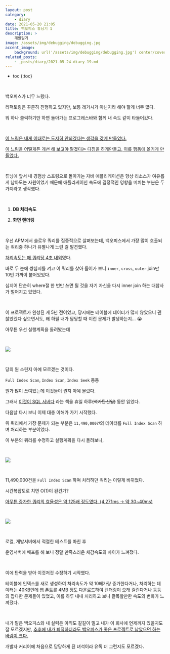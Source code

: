 ```yaml
---
layout: post
category:
    - diary
date: 2021-05-20 21:05
title: 백오피스 튜닝기 1
description: >
    개발일기
image: /assets/img/debugging/debugging.jpg
accent_image:
    background: url('/assets/img/debugging/debugging.jpg') center/cover
related_posts:
    - _posts/diary/2021-05-24-diary-19.md
---
```


* toc
{:toc}

&nbsp;

백오피스가 너무 느렸다.

리팩토링은 꾸준히 진행하고 있지만, 보통 레거시가 아닌지라 해야 할게 너무 많다.

뭐 하나 클릭하기만 하면 돌아가는 프로그레스바와 함께 내 속도 같이 타들어갔다.

&nbsp;  

<u>이 느림은 내게 이대로는 도저히 안되겠다는 생각을 갖게 만들었다.

이 느림을 어떻게든 개선 해 보고야 말겠다는 다짐을 하게만들고, 이를 행동에 옮기게 만들었다.</u>

<br />

튜닝에 앞서 내 경험상 스프링으로 돌아가는 자바 애플리케이션은 항상 리소스가 여유롭게 남아도는 자원이었기 때문에 애플리케이션 속도에 결정적인 영향을 미치는 부분은 두 가지라고 생각했다.

&nbsp;  

1. **DB 처리속도**

2. **화면 렌더링**

&nbsp;  

우선 APM에서 슬로우 쿼리를 집중적으로 살펴보는데, 백오피스에서 가장 많이 호출되는 쿼리중 하나가 유별나게 느린 걸 발견했다. 

<u>처리속도는 매 쿼리당 4초 내외</u>였다.

바로 두 눈에 쌍심지를 켜고 이 쿼리를 찾아 들어가 보니 `inner`, `cross`, `outer` join만 10번 가까이 붙어있었다.

심지어 단순히 where절 한 번만 쓰면 될 것을 자기 자신을 다시 inner join 하는 대참사가 벌어지고 있었다.

&nbsp;  

이 프로젝트가 완성된 게 5년 전이었고, 당시에는 테이블에 데이터가 많지 않았으니 괜찮았겠다 싶으면서도, 왜 하필 내가 담당할 때 이런 문제가 발생하는지... 😭

아무튼 우선 실행계획을 돌려봤는데

&nbsp;  

![](https://img1.daumcdn.net/thumb/R1280x0/?scode=mtistory2&fname=https%3A%2F%2Fblog.kakaocdn.net%2Fdn%2FckcBdC%2Fbtq5qp1j4ww%2FH2sHPMFC1EDCov3rsvpQrK%2Fimg.png)

&nbsp;  

당최 뭔 소린지 아예 모르겠는 것이다.

`Full Index Scan`, `Index Scan`, `Index Seek` 등등 

뭔가 많이 쓰여있는데 이것들이 뭔지 아예 몰랐다.

그래서 [이것이 SQL 서버다](https://www.hanbit.co.kr/store/books/look.php?p_code=B5845748581) 라는 책을 휴일 하루~~(석가탄신일)~~ 동안 읽었다.

다음날 다시 보니 이제 대충 이해가 가기 시작했다.

위 쿼리에서 가장 문제가 되는 부분은 `11,490,000건`의 데이터를 `Full Index Scan` 하며 처리하는 부분이었다.

이 부분의 쿼리를 수정하고 실행계획을 다시 돌려보니,

&nbsp;  

![](https://img1.daumcdn.net/thumb/R1280x0/?scode=mtistory2&fname=https%3A%2F%2Fblog.kakaocdn.net%2Fdn%2F0KYYP%2Fbtq5pYiu893%2FI8d3NWKVWKo5OERqBm48M0%2Fimg.png)

&nbsp;  

11,490,000건을 `Full Index Scan` 하며 처리하던 쿼리는 이렇게 바뀌었다.

시간복잡도로 치면 O(1)이 된건가?

<u>아무튼 증가한 쿼리의 효율성은 약 125배 정도였다. (4,271ms -> 약 30~40ms)</u>

&nbsp;  

![](https://img1.daumcdn.net/thumb/R1280x0/?scode=mtistory2&fname=https%3A%2F%2Fblog.kakaocdn.net%2Fdn%2Fmbw3q%2Fbtq5pERYteM%2FLBfnAdM2k09Z4r7eR6zaK1%2Fimg.png)

&nbsp;  

로컬, 개발서버에서 적절한 테스트를 마친 후 

운영서버에 배포를 해 보니 정말 만족스러운 체감속도의 차이가 느껴졌다. 

&nbsp;  

이에 탄력을 받아 이것저것 수정하기 시작했다.

테이블에 인덱스를 새로 생성하여 처리속도가 약 10배가량 증가한다거나, 처리하는 데이터는 40KB인데 웹 폰트를 4MB 정도 다운로드하여 렌더링이 오래 걸린다거나 등등의 잡다한 문제들이 있었고, 이를 하루 내내 처리하고 보니 괄목할만한 속도의 변화가 느껴졌다.

&nbsp;  

내가 맡은 백오피스와 내 실력은 아직도 갈길이 멀고 내가 이 회사에 언제까지 있을지도 잘 모르겠지만, <u>추후에 내가 퇴직하더라도 백오피스가 좋은 프로젝트로 남았으면 하는 바람이 크다.</u>

개발자 커리어에 처음으로 담당하게 된 녀석이라 유독 더 그런지도 모르겠다.

&nbsp;  
